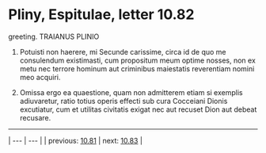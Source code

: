 # Pliny, Espitulae, letter 10.82

greeting. TRAIANUS PLINIO



1. Potuisti non haerere, mi Secunde carissime, circa id de quo me consulendum existimasti, cum propositum meum optime nosses, non ex metu nec terrore hominum aut criminibus maiestatis reverentiam nomini meo acquiri.



2. Omissa ergo ea quaestione, quam non admitterem etiam si exemplis adiuvaretur, ratio totius operis effecti sub cura Cocceiani Dionis excutiatur, cum et utilitas civitatis exigat nec aut recuset Dion aut debeat recusare.



---

| --- | --- |
| previous: [10.81](../10.81/) | next: [10.83](../10.83/) |